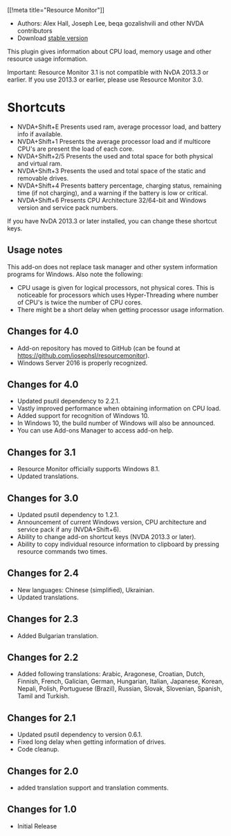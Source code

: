 [[!meta title="Resource Monitor"]]

* Authors: Alex Hall, Joseph Lee, beqa gozalishvili and other NVDA contributors
* Download [stable version][1]

This plugin gives information about CPU load, memory usage and other resource usage information.

Important: Resource Monitor 3.1 is not compatible with NvDA 2013.3 or earlier. If you use 2013.3 or earlier, please use Resource Monitor 3.0.

# Shortcuts #

* NVDA+Shift+E Presents used ram, average processor load, and battery info if available.
* NVDA+Shift+1 Presents the average processor load and if multicore CPU's are present the load of each core.
* NVDA+Shift+2/5 Presents the used and total space for both physical and virtual ram.
* NVDA+Shift+3 Presents the used and total space of the static and removable drives.
* NVDA+Shift+4 Presents battery percentage, charging status, remaining time (if not charging), and a warning if the battery is low or critical.
* NVDA+Shift+6 Presents  CPU Architecture 32/64-bit and Windows version and service pack numbers.

If you have NvDA 2013.3 or later installed, you can change these shortcut keys.

## Usage notes ##

This add-on does not replace task manager and other system information programs for Windows. Also note the following:

* CPU usage is given for logical processors, not physical cores. This is noticeable for processors which uses Hyper-Threading where number of CPU's is twice the number of CPU cores.
* There might be a short delay when getting processor usage information.

## Changes for 4.0 ##

* Add-on repository has moved to GitHub (can be found at https://github.com/josephsl/resourcemonitor).
* Windows Server 2016 is properly recognized.

## Changes for 4.0 ##

* Updated psutil dependency to 2.2.1.
* Vastly improved performance when obtaining information on CPU load.
* Added support for recognition of Windows 10.
* In Windows 10, the build number of Windows will also be announced.
* You can use Add-ons Manager to access add-on help.

## Changes for 3.1 ##

* Resource Monitor officially supports Windows 8.1.
* Updated translations.

## Changes for 3.0 ##

* Updated psutil dependency to 1.2.1.
* Announcement of current Windows version, CPU architecture and service pack if any (NVDA+Shift+6).
* Ability to change add-on shortcut keys (NVDA 2013.3 or later).
* Ability to copy individual resource information to clipboard by pressing resource commands two times.

## Changes for 2.4 ##

* New languages: Chinese (simplified), Ukrainian.
* Updated translations.

## Changes for 2.3 ##

* Added Bulgarian translation.

## Changes for 2.2 ##

* Added following translations: Arabic, Aragonese, Croatian, Dutch, Finnish, French, Galician, German, Hungarian, Italian, Japanese, Korean, Nepali, Polish, Portuguese (Brazil), Russian, Slovak, Slovenian, Spanish, Tamil and Turkish.

## Changes for 2.1 ##

* Updated psutil dependency to version 0.6.1.
* Fixed long delay when getting information of drives.
* Code cleanup.

## Changes for 2.0 ##

* added translation support and translation comments.

## Changes for 1.0 ##

* Initial Release

[1]: http://addons.nvda-project.org/files/get.php?file=rm
